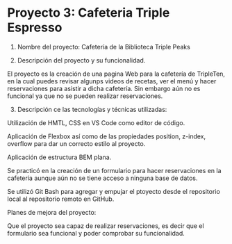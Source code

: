 # Proyecto 3: Cafeteria Triple Espresso

1. Nombre del proyecto: Cafetería de la Biblioteca Triple Peaks

2. Descripción del proyecto y su funcionalidad.

El proyecto es la creación de una pagina Web para la cafetería de TripleTen, en la cual puedes revisar algunps videos de recetas, ver el menú y hacer reservaciones para asistir a dicha cafetería. Sin embargo aún no es funcional ya que no se pueden realizar reservaciones.

3. Descripción ce las tecnologías y técnicas utilizadas:

Utilización de HMTL, CSS en VS Code como editor de código.

Aplicación de Flexbox así como de las propiedades position, z-index, overflow para dar un correcto estilo al proyecto.

Aplicación de estructura BEM plana.

Se practicó en la creación de un formulario para hacer reservaciones en la cafetería aunque aún no se tiene acceso a ninguna base de datos.

Se utilizó Git Bash para agregar y empujar el ptoyecto desde el repositorio local al repositorio remoto en GitHub.

Planes de mejora del proyecto:

Que el proyecto sea capaz de realizar reservaciones, es decir que el formulario sea funcional y poder comprobar su funcionalidad.
